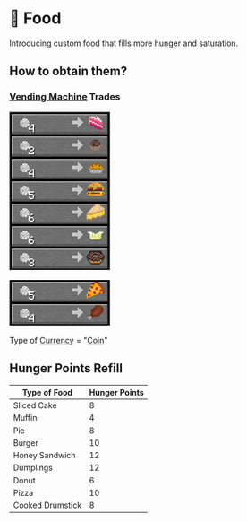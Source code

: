 # 🍞 Food

Introducing custom food that fills more hunger and saturation.

## How to obtain them?

### [Vending Machine](food.md#undefined) Trades

![](<../../.gitbook/assets/image (32).png>)

![](<../../.gitbook/assets/image (85).png>)

Type of [Currency](broken-reference) = "[Coin](../../old-docs/currencies/coin.md)"

## Hunger Points Refill

| Type of Food     | Hunger Points |
| ---------------- | ------------- |
| Sliced Cake      | 8             |
| Muffin           | 4             |
| Pie              | 8             |
| Burger           | 10            |
| Honey Sandwich   | 12            |
| Dumplings        | 12            |
| Donut            | 6             |
| Pizza            | 10            |
| Cooked Drumstick | 8             |
